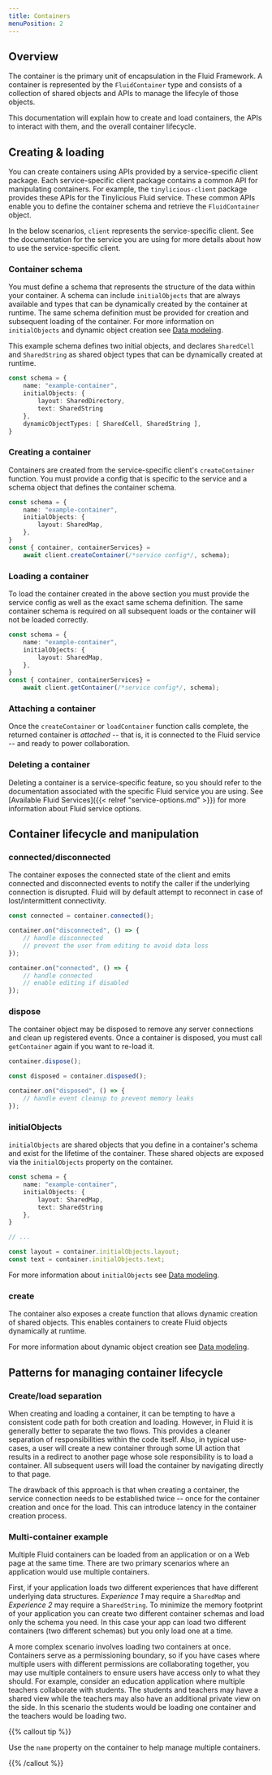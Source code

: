 ```yaml
---
title: Containers
menuPosition: 2
---
```


## Overview

The container is the primary unit of encapsulation in the Fluid Framework. A container is represented by the `FluidContainer` type and consists of a collection of shared objects and APIs to manage the lifecyle of those objects.

This documentation will explain how to create and load containers, the APIs to interact with them, and the overall container lifecycle.

## Creating & loading

You can create containers using APIs provided by a service-specific client package. Each service-specific client package contains a common API for manipulating containers. For example, the `tinylicious-client` package provides these APIs for the Tinylicious Fluid service. These common APIs enable you to define the container schema and retrieve the `FluidContainer` object.

In the below scenarios, `client` represents the service-specific client. See the documentation for the service you are using for more details about how to use the service-specific client.

### Container schema

You must define a schema that represents the structure of the data within your container. A schema can include `initialObjects` that are always available and types that can be dynamically created by the container at runtime. The same schema definition must be provided for creation and subsequent loading of the container. For more information on `initialObjects` and dynamic object creation see [Data modeling](./data-modeling.md).

This example schema defines two initial objects, and declares `SharedCell` and `SharedString` as shared object types that can be dynamically created at runtime.

```typescript
const schema = {
    name: "example-container",
    initialObjects: {
        layout: SharedDirectory,
        text: SharedString
    },
    dynamicObjectTypes: [ SharedCell, SharedString ],
}
```

### Creating a container

Containers are created from the service-specific client's `createContainer` function. You must provide a config that is specific to the service and a schema object that defines the container schema.

```typescript {hl_lines=[10]}
const schema = {
    name: "example-container",
    initialObjects: {
        layout: SharedMap,
    },
}
const { container, containerServices} =
    await client.createContainer(/*service config*/, schema);
```

### Loading a container

To load the container created in the above section you must provide the service config as well as the exact same schema definition. The same container schema is required on all subsequent loads or the container will not be loaded correctly.

```typescript {hl_lines=[10]}
const schema = {
    name: "example-container",
    initialObjects: {
        layout: SharedMap,
    },
}
const { container, containerServices} =
    await client.getContainer(/*service config*/, schema);
```

### Attaching a container

Once the `createContainer` or `loadContainer` function calls complete, the returned container is _attached_ -- that is, it  is connected to the Fluid service -- and ready to power collaboration. 

### Deleting a container

Deleting a container is a service-specific feature, so you should refer to the documentation associated with the specific Fluid service you are using. See [Available Fluid Services]({{< relref "service-options.md" >}}) for more information about Fluid service options.

## Container lifecycle and manipulation

### connected/disconnected

The container exposes the connected state of the client and emits connected and disconnected events to notify the caller if the underlying connection is disrupted. Fluid will by default attempt to reconnect in case of lost/intermittent connectivity.

```typescript
const connected = container.connected();

container.on("disconnected", () => {
    // handle disconnected
    // prevent the user from editing to avoid data loss
});

container.on("connected", () => {
    // handle connected
    // enable editing if disabled
});
```

### dispose

The container object may be disposed to remove any server connections and clean up registered events. Once a container is disposed, you must call `getContainer` again if you want to re-load it.

```typescript
container.dispose();

const disposed = container.disposed();

container.on("disposed", () => {
    // handle event cleanup to prevent memory leaks
});
```

### initialObjects

`initialObjects` are shared objects that you define in a container's schema and exist for the lifetime of the container. These shared objects are exposed via the `initialObjects` property on the container.

```typescript
const schema = {
    name: "example-container",
    initialObjects: {
        layout: SharedMap,
        text: SharedString
    },
}

// ...

const layout = container.initialObjects.layout;
const text = container.initialObjects.text;
```

For more information about `initialObjects` see [Data modeling](data-modeling.md).

### create

The container also exposes a create function that allows dynamic creation of shared objects. This enables containers to create Fluid objects dynamically at runtime.

For more information about dynamic object creation see [Data modeling](data-modeling.md).

## Patterns for managing container lifecycle

### Create/load separation

When creating and loading a container, it can be tempting to have a consistent code path for both creation and loading. However, in Fluid it is generally better to separate the two flows. This provides a cleaner separation of responsibilities within the code itself. Also, in typical use-cases, a user will create a new container through some UI action that results in a redirect to another page whose sole responsibility is to load a container. All subsequent users will load the container by navigating directly to that page.

The drawback of this approach is that when creating a container, the service connection needs to be established twice -- once for the container creation and once for the load. This can introduce latency in the container creation process.

### Multi-container example

Multiple Fluid containers can be loaded from an application or on a Web page at the same time. There are two primary scenarios where an application would use multiple containers.

First, if your application loads two different experiences that have different underlying data structures. _Experience 1_ may require a `SharedMap` and _Experience 2_ may require a `SharedString`. To minimize the memory footprint of your application you can create two different container schemas and load only the schema you need. In this case your app can load two different containers (two different schemas) but you only load one at a time.

A more complex scenario involves loading two containers at once. Containers serve as a permissioning boundary, so if you have cases where multiple users with different permissions are collaborating together, you may use multiple containers to ensure users have access only to what they should.
For example, consider an education application where multiple teachers collaborate with students. The students and teachers may have a shared view while the teachers may also have an additional private view on the side. In this scenario the students would be loading one container and the teachers would be loading two.

{{% callout tip %}}

Use the `name` property on the container to help manage multiple containers.

{{% /callout %}}
